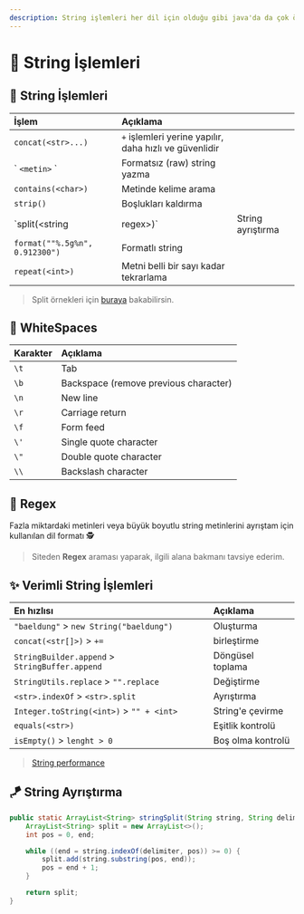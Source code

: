 ```yaml
---
description: String işlemleri her dil için olduğu gibi java'da da çok önemli bir kavramdır
---
```


# 🔡 String İşlemleri

## 🚧 String İşlemleri

| İşlem | Açıklama |  |
| :--- | :--- | :--- |
| `concat(<str>...)` | `+` işlemleri yerine yapılır, daha hızlı ve güvenlidir |  |
| \` `<metin>` \` | Formatsız \(raw\) string yazma |  |
| `contains(<char>)` | Metinde kelime arama |  |
| `strip()` | Boşlukları kaldırma |  |
| \`split\(&lt;string | regex&gt;\)\` | String ayrıştırma |
| `format(""%.5g%n", 0.912300")` | Formatlı string |  |
| `repeat(<int>)` | Metni belli bir sayı kadar tekrarlama |  |

> Split örnekleri için [buraya](https://www.javatpoint.com/java-string-split) bakabilirsin.

## 🌌 WhiteSpaces

| Karakter | Açıklama |
| :--- | :--- |
| `\t` | Tab |
| `\b` | Backspace \(remove previous character\) |
| `\n` | New line |
| `\r` | Carriage return |
| `\f` | Form feed |
| `\'` | Single quote character |
| `\"` | Double quote character |
| `\\` | Backslash character |

## 💎 Regex

Fazla miktardaki metinleri veya büyük boyutlu string metinlerini ayrıştam için kullanılan dil formatı 🕵️‍

> Siteden **Regex** araması yaparak, ilgili alana bakmanı tavsiye ederim.

## ✨ Verimli String İşlemleri

| En hızlısı | Açıklama |
| :--- | :--- |
| `"baeldung"` &gt; `new String("baeldung")` | Oluşturma |
| `concat(<str[]>)` &gt; `+=` | birleştirme |
| `StringBuilder.append` &gt; `StringBuffer.append` | Döngüsel toplama |
| `StringUtils.replace` &gt; `"".replace` | Değiştirme |
| `<str>.indexOf` &gt; `<str>.split` | Ayrıştırma |
| `Integer.toString(<int>)` &gt; `"" + <int>` | String'e çevirme |
| `equals(<str>)` | Eşitlik kontrolü |
| `isEmpty()` &gt; `lenght > 0` | Boş olma kontrolü |

> [String performance](https://www.baeldung.com/java-string-performance)

## 🪁 String Ayrıştırma

```java
public static ArrayList<String> stringSplit(String string, String delimiter) {
    ArrayList<String> split = new ArrayList<>();
    int pos = 0, end;

    while ((end = string.indexOf(delimiter, pos)) >= 0) {
        split.add(string.substring(pos, end));
        pos = end + 1;
    }

    return split;
}
```

